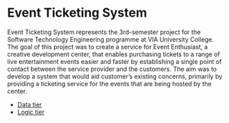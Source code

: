 # Event Ticketing System

Event Ticketing System represents the 3rd-semester project for the Software Technology Engineering programme at VIA University College.
The goal of this project was to create a service for Event Enthusiast, a creative development center, that enables purchasing tickets to a range of live entertainment events easier and faster by establishing a single point of contact between the service provider and the customers. The aim was to develop a system that would aid customer’s existing concerns, primarily by providing a ticketing service for the events that are being hosted by the center.

* [Data tier](https://github.com/LiaCicati/event-ticket-data)
* [Logic tier](https://github.com/LiaCicati/event-tickets-logic)
